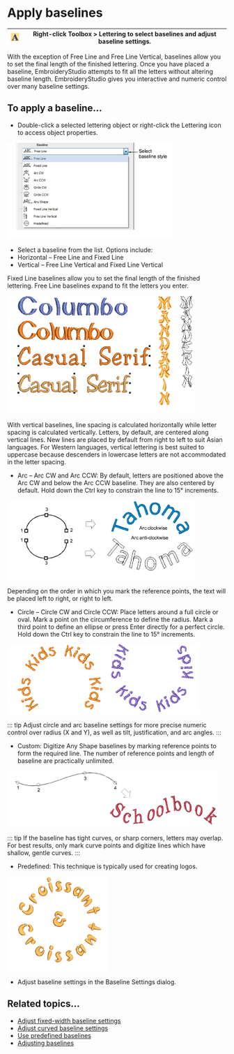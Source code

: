 # Apply baselines

| ![Lettering00072.png](assets/Lettering00072.png) | Right-click Toolbox > Lettering to select baselines and adjust baseline settings. |
| ------------------------------------------------ | --------------------------------------------------------------------------------- |

With the exception of Free Line and Free Line Vertical, baselines allow you to set the final length of the finished lettering. Once you have placed a baseline, EmbroideryStudio attempts to fit all the letters without altering baseline length. EmbroideryStudio gives you interactive and numeric control over many baseline settings.

## To apply a baseline...

- Double-click a selected lettering object or right-click the Lettering icon to access object properties.

![lettering_create00073.png](assets/lettering_create00073.png)

- Select a baseline from the list. Options include:
- Horizontal – Free Line and Fixed Line
- Vertical – Free Line Vertical and Fixed Line Vertical

Fixed Line baselines allow you to set the final length of the finished lettering. Free Line baselines expand to fit the letters you enter.

![lettering_create00076.png](assets/lettering_create00076.png)

With vertical baselines, line spacing is calculated horizontally while letter spacing is calculated vertically. Letters, by default, are centered along vertical lines. New lines are placed by default from right to left to suit Asian languages. For Western languages, vertical lettering is best suited to uppercase because descenders in lowercase letters are not accommodated in the letter spacing.

- Arc – Arc CW and Arc CCW: By default, letters are positioned above the Arc CW and below the Arc CCW baseline. They are also centered by default. Hold down the Ctrl key to constrain the line to 15° increments.

![lettering_create00077.png](assets/lettering_create00077.png)

Depending on the order in which you mark the reference points, the text will be placed left to right, or right to left.

- Circle – Circle CW and Circle CCW: Place letters around a full circle or oval. Mark a point on the circumference to define the radius. Mark a third point to define an ellipse or press Enter directly for a perfect circle. Hold down the Ctrl key to constrain the line to 15° increments.

![lettering_create00080.png](assets/lettering_create00080.png)

::: tip
Adjust circle and arc baseline settings for more precise numeric control over radius (X and Y), as well as tilt, justification, and arc angles.
:::

- Custom: Digitize Any Shape baselines by marking reference points to form the required line. The number of reference points and length of baseline are practically unlimited.

![AnyShape.png](assets/AnyShape.png)

::: tip
If the baseline has tight curves, or sharp corners, letters may overlap. For best results, only mark curve points and digitize lines which have shallow, gentle curves.
:::

- Predefined: This technique is typically used for creating logos.

![PredfinedBaseline1.png](assets/PredfinedBaseline1.png)

- Adjust baseline settings in the Baseline Settings dialog.

## Related topics...

- [Adjust fixed-width baseline settings](../lettering_edit/Adjust_fixed-width_baseline_settings)
- [Adjust curved baseline settings](../lettering_edit/Adjust_curved_baseline_settings)
- [Use predefined baselines](Use_predefined_baselines)
- [Adjusting baselines](../lettering_edit/Adjusting_baselines)
